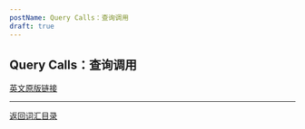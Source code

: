 ```yaml
---
postName: Query Calls：查询调用
draft: true
---
```

## Query Calls：查询调用



[英文原版链接](https://wiki.internetcomputer.org/wiki/Glossary)

---
[返回词汇目录](../glossary)